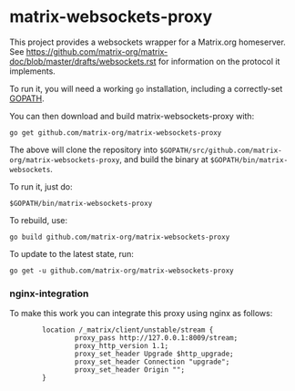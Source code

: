 # matrix-websockets-proxy

This project provides a websockets wrapper for a Matrix.org homeserver. See
https://github.com/matrix-org/matrix-doc/blob/master/drafts/websockets.rst
for information on the protocol it implements.

To run it, you will need a working `go` installation, including a correctly-set
[GOPATH](https://golang.org/doc/code.html#GOPATH). 

You can then download and build matrix-websockets-proxy with:

    go get github.com/matrix-org/matrix-websockets-proxy

The above will clone the repository into
`$GOPATH/src/github.com/matrix-org/matrix-websockets-proxy`, and build the
binary at `$GOPATH/bin/matrix-websockets`.

To run it, just do:

    $GOPATH/bin/matrix-websockets-proxy

To rebuild, use:

    go build github.com/matrix-org/matrix-websockets-proxy

To update to the latest state, run:

    go get -u github.com/matrix-org/matrix-websockets-proxy

### nginx-integration
To make this work you can integrate this proxy using nginx as follows:
```
        location /_matrix/client/unstable/stream {
                proxy_pass http://127.0.0.1:8009/stream;
                proxy_http_version 1.1;
                proxy_set_header Upgrade $http_upgrade;
                proxy_set_header Connection "upgrade";
                proxy_set_header Origin "";
        }
```
